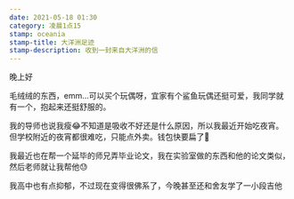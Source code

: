 ```yaml
---
date: 2021-05-18 01:30
category: 凌晨1点15
stamp: oceania
stamp-title: 大洋洲足迹
stamp-description: 收到一封来自大洋洲的信
---
```


<p>
晚上好

毛绒绒的东西，emm…可以买个玩偶呀，宜家有个鲨鱼玩偶还挺可爱，我同学就有一个，抱起来还挺舒服的。

我的导师也说我瘦😂不知道是吸收不好还是什么原因，所以我最近开始吃夜宵。但学校附近的夜宵都很难吃，只能点外卖。钱包快要扁了🥲

我最近也在帮一个延毕的师兄弄毕业论文，我在实验室做的东西和他的论文类似，然后老师就让我帮他😓

我高中也有点抑郁，不过现在变得很佛系了，今晚甚至还和舍友学了一小段吉他

</p>